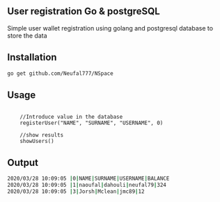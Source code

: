 ## User registration Go & postgreSQL

Simple user wallet registration using golang and postgresql database to store the data

## Installation

```bash
go get github.com/Neufal777/NSpace
```

## Usage

```golang

	//Introduce value in the database
	registerUser("NAME", "SURNAME", "USERNAME", 0)

	//show results
	showUsers()

```

## Output

```bash
2020/03/28 10:09:05 |0|NAME|SURNAME|USERNAME|BALANCE  
2020/03/28 10:09:05 |1|naoufal|dahouli|neufal79|324  
2020/03/28 10:09:05 |3|Jorsh|Mclean|jmc89|12  
```
